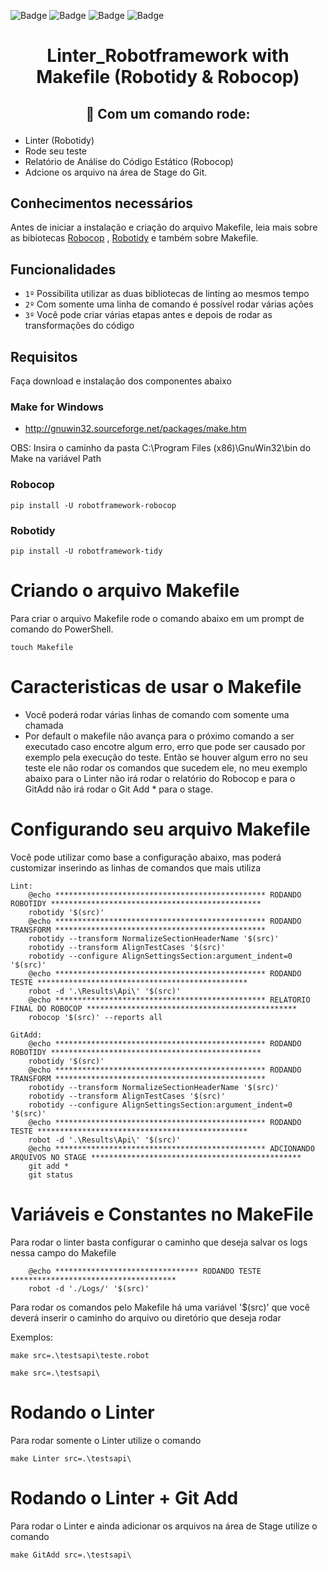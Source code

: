 ![Badge](https://img.shields.io/github/issues/tgskyline/Linter-Robotframework)  ![Badge](https://img.shields.io/github/forks/tgskyline/Linter-Robotframework)  ![Badge](https://img.shields.io/github/stars/tgskyline/Linter-Robotframework) ![Badge](https://img.shields.io/github/downloads/tgskyline/Linter-Robotframework-with-MakeFile/total)
<h1 align="center"> Linter_Robotframework with <br/> Makefile (Robotidy & Robocop)</h1>

<h2> <p align="center">🤖 Com um comando rode:</p> </h1>

- Linter (Robotidy) 
- Rode seu teste 
- Relatório de Análise do Código Estático (Robocop) 
- Adcione os arquivo na área de Stage do Git.

## Conhecimentos necessários

Antes de iniciar a instalação e criação do arquivo Makefile, leia mais sobre as bibiotecas [Robocop](https://github.com/MarketSquare/robotframework-robocop) , [Robotidy](https://github.com/MarketSquare/robotframework-tidy) e também sobre Makefile.

## Funcionalidades

- `1º` Possibilita utilizar as duas bibliotecas de linting ao mesmos tempo
- `2º` Com somente uma linha de comando é possível rodar várias ações 
- `3º` Você pode criar várias etapas antes e depois de rodar as transformações do código

## Requisitos

Faça download e instalação dos componentes abaixo

### Make for Windows

- http://gnuwin32.sourceforge.net/packages/make.htm

OBS: Insira o caminho da pasta C:\Program Files (x86)\GnuWin32\bin do Make na variável Path

### Robocop

    pip install -U robotframework-robocop

### Robotidy

    pip install -U robotframework-tidy

# Criando o arquivo Makefile

 Para criar o arquivo Makefile rode o comando abaixo em um prompt de comando do PowerShell.

    touch Makefile

# Caracteristicas de usar o Makefile

-   Você poderá rodar várias linhas de comando com somente uma chamada
-   Por default o makefile não avança para o próximo comando a ser executado caso encotre algum erro, erro que pode ser causado por exemplo pela execução do teste. Então se houver algum erro no seu teste ele não rodar os comandos que sucedem ele, no meu exemplo abaixo para o Linter não irá rodar o relatório do Robocop e para o GitAdd não irá rodar o Git Add * para o stage.

# Configurando seu arquivo Makefile

Você pode utilizar como base a configuração abaixo, mas poderá customizar inserindo as linhas de comandos que mais utiliza

	Lint:
		@echo *********************************************** RODANDO ROBOTIDY ***********************************************
		robotidy '$(src)'
		@echo *********************************************** RODANDO TRANSFORM ***********************************************
		robotidy --transform NormalizeSectionHeaderName '$(src)'
		robotidy --transform AlignTestCases '$(src)'
		robotidy --configure AlignSettingsSection:argument_indent=0 '$(src)'
		@echo *********************************************** RODANDO TESTE ***********************************************
		robot -d '.\Results\Api\' '$(src)'
		@echo *********************************************** RELATORIO FINAL DO ROBOCOP ***********************************************
		robocop '$(src)' --reports all

	GitAdd:
		@echo *********************************************** RODANDO ROBOTIDY ***********************************************
		robotidy '$(src)'
		@echo *********************************************** RODANDO TRANSFORM ***********************************************
		robotidy --transform NormalizeSectionHeaderName '$(src)'
		robotidy --transform AlignTestCases '$(src)'
		robotidy --configure AlignSettingsSection:argument_indent=0 '$(src)'
		@echo *********************************************** RODANDO TESTE ***********************************************
		robot -d '.\Results\Api\' '$(src)'
		@echo *********************************************** ADCIONANDO ARQUIVOS NO STAGE ***********************************************
		git add *
		git status

# Variáveis e Constantes no MakeFile

Para rodar o linter basta configurar o caminho que deseja salvar os logs nessa campo do Makefile

	    @echo ******************************** RODANDO TESTE *************************************
	    robot -d './Logs/' '$(src)'	
	    
Para rodar os comandos pelo Makefile há uma variável '$(src)' que você deverá inserir o caminho do arquivo ou diretório que deseja rodar

Exemplos:

    make src=.\testsapi\teste.robot
</d>

    make src=.\testsapi\
# Rodando o Linter

Para rodar somente o Linter utilize o comando 

    make Linter src=.\testsapi\

# Rodando o Linter + Git Add

Para rodar o Linter e ainda adicionar os arquivos na área de Stage utilize o comando

    make GitAdd src=.\testsapi\



